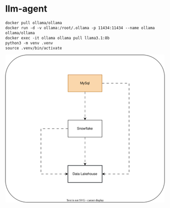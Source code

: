 # llm-agent

```
docker pull ollama/ollama
docker run -d -v ollama:/root/.ollama -p 11434:11434 --name ollama ollama/ollama
docker exec -it ollama ollama pull llama3.1:8b     
python3 -m venv .venv
source .venv/bin/activate
```
![Workflow Diagram](./images/wf.svg "Workflow Diagram")